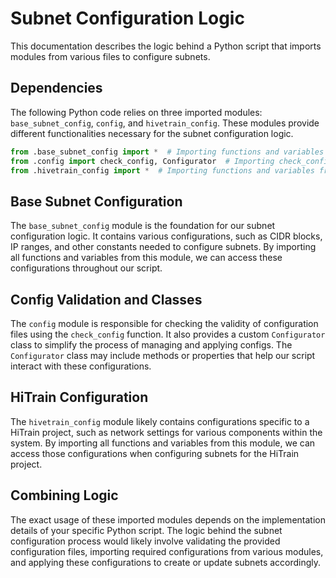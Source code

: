  # Subnet Configuration Logic

This documentation describes the logic behind a Python script that imports modules from various files to configure subnets.

## Dependencies

The following Python code relies on three imported modules: `base_subnet_config`, `config`, and `hivetrain_config`. These modules provide different functionalities necessary for the subnet configuration logic.

```python
from .base_subnet_config import *  # Importing functions and variables from base_subnet_config
from .config import check_config, Configurator  # Importing check_config function and Configurator class from config module
from .hivetrain_config import *  # Importing functions and variables from hivetrain_config
```

## Base Subnet Configuration

The `base_subnet_config` module is the foundation for our subnet configuration logic. It contains various configurations, such as CIDR blocks, IP ranges, and other constants needed to configure subnets. By importing all functions and variables from this module, we can access these configurations throughout our script.

## Config Validation and Classes

The `config` module is responsible for checking the validity of configuration files using the `check_config` function. It also provides a custom `Configurator` class to simplify the process of managing and applying configs. The `Configurator` class may include methods or properties that help our script interact with these configurations.

## HiTrain Configuration

The `hivetrain_config` module likely contains configurations specific to a HiTrain project, such as network settings for various components within the system. By importing all functions and variables from this module, we can access those configurations when configuring subnets for the HiTrain project.

## Combining Logic

The exact usage of these imported modules depends on the implementation details of your specific Python script. The logic behind the subnet configuration process would likely involve validating the provided configuration files, importing required configurations from various modules, and applying these configurations to create or update subnets accordingly.